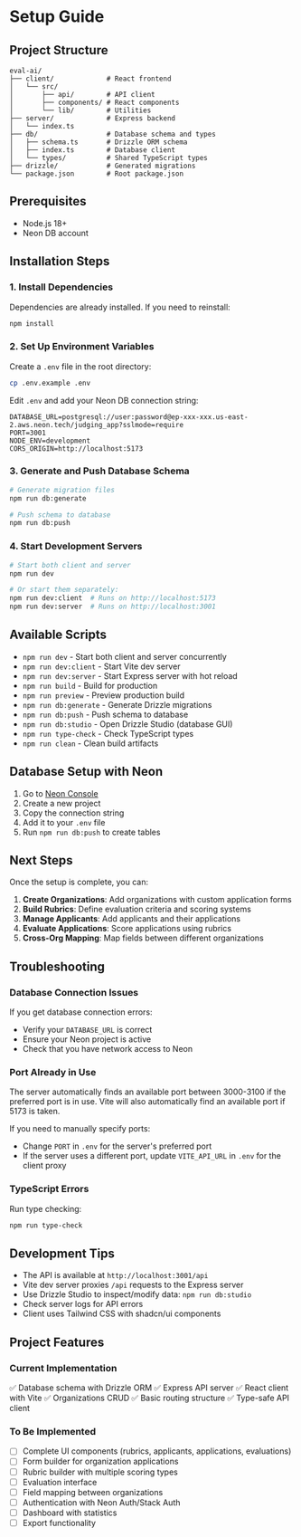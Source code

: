 # Setup Guide

## Project Structure

```
eval-ai/
├── client/             # React frontend
│   └── src/
│       ├── api/        # API client
│       ├── components/ # React components
│       └── lib/        # Utilities
├── server/             # Express backend
│   └── index.ts
├── db/                 # Database schema and types
│   ├── schema.ts       # Drizzle ORM schema
│   ├── index.ts        # Database client
│   └── types/          # Shared TypeScript types
├── drizzle/            # Generated migrations
└── package.json        # Root package.json
```

## Prerequisites

- Node.js 18+
- Neon DB account

## Installation Steps

### 1. Install Dependencies

Dependencies are already installed. If you need to reinstall:

```bash
npm install
```

### 2. Set Up Environment Variables

Create a `.env` file in the root directory:

```bash
cp .env.example .env
```

Edit `.env` and add your Neon DB connection string:

```env
DATABASE_URL=postgresql://user:password@ep-xxx-xxx.us-east-2.aws.neon.tech/judging_app?sslmode=require
PORT=3001
NODE_ENV=development
CORS_ORIGIN=http://localhost:5173
```

### 3. Generate and Push Database Schema

```bash
# Generate migration files
npm run db:generate

# Push schema to database
npm run db:push
```

### 4. Start Development Servers

```bash
# Start both client and server
npm run dev

# Or start them separately:
npm run dev:client  # Runs on http://localhost:5173
npm run dev:server  # Runs on http://localhost:3001
```

## Available Scripts

- `npm run dev` - Start both client and server concurrently
- `npm run dev:client` - Start Vite dev server
- `npm run dev:server` - Start Express server with hot reload
- `npm run build` - Build for production
- `npm run preview` - Preview production build
- `npm run db:generate` - Generate Drizzle migrations
- `npm run db:push` - Push schema to database
- `npm run db:studio` - Open Drizzle Studio (database GUI)
- `npm run type-check` - Check TypeScript types
- `npm run clean` - Clean build artifacts

## Database Setup with Neon

1. Go to [Neon Console](https://console.neon.tech)
2. Create a new project
3. Copy the connection string
4. Add it to your `.env` file
5. Run `npm run db:push` to create tables

## Next Steps

Once the setup is complete, you can:

1. **Create Organizations**: Add organizations with custom application forms
2. **Build Rubrics**: Define evaluation criteria and scoring systems
3. **Manage Applicants**: Add applicants and their applications
4. **Evaluate Applications**: Score applications using rubrics
5. **Cross-Org Mapping**: Map fields between different organizations

## Troubleshooting

### Database Connection Issues

If you get database connection errors:
- Verify your `DATABASE_URL` is correct
- Ensure your Neon project is active
- Check that you have network access to Neon

### Port Already in Use

The server automatically finds an available port between 3000-3100 if the preferred port is in use. Vite will also automatically find an available port if 5173 is taken.

If you need to manually specify ports:
- Change `PORT` in `.env` for the server's preferred port
- If the server uses a different port, update `VITE_API_URL` in `.env` for the client proxy

### TypeScript Errors

Run type checking:
```bash
npm run type-check
```

## Development Tips

- The API is available at `http://localhost:3001/api`
- Vite dev server proxies `/api` requests to the Express server
- Use Drizzle Studio to inspect/modify data: `npm run db:studio`
- Check server logs for API errors
- Client uses Tailwind CSS with shadcn/ui components

## Project Features

### Current Implementation

✅ Database schema with Drizzle ORM
✅ Express API server
✅ React client with Vite
✅ Organizations CRUD
✅ Basic routing structure
✅ Type-safe API client

### To Be Implemented

- [ ] Complete UI components (rubrics, applicants, applications, evaluations)
- [ ] Form builder for organization applications
- [ ] Rubric builder with multiple scoring types
- [ ] Evaluation interface
- [ ] Field mapping between organizations
- [ ] Authentication with Neon Auth/Stack Auth
- [ ] Dashboard with statistics
- [ ] Export functionality
